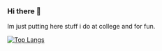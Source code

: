 ### Hi there 👋

Im just putting here stuff i do at college and for fun. 

[![Top Langs](https://github-readme-stats.vercel.app/api/top-langs/?username=puszekjuliuszek)](https://github.com/anuraghazra/github-readme-stats)
